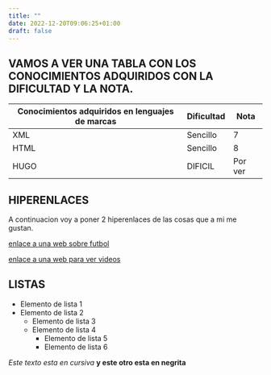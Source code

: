 ```yaml
---
title: ""
date: 2022-12-20T09:06:25+01:00
draft: false
---
```




## VAMOS A VER UNA TABLA CON LOS CONOCIMIENTOS ADQUIRIDOS CON LA DIFICULTAD Y LA NOTA.


| Conocimientos adquiridos en lenguajes de marcas | Dificultad | Nota |
| -- | -- | -- |
| XML | Sencillo | 7 |
| HTML | Sencillo | 8 |
| HUGO | DIFICIL | Por ver |

## HIPERENLACES

A continuacion voy a poner 2 hiperenlaces de las cosas que a mi me gustan.


[enlace a una web sobre futbol](https://marca.com)

[enlace a una web para ver videos](https://youtube.com)

## LISTAS
- Elemento de lista 1
- Elemento de lista 2
    - Elemento de lista 3
    - Elemento de lista 4
        - Elemento de lista 5
        - Elemento de lista 6


*Este texto esta en cursiva* __y este otro esta en negrita__
